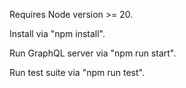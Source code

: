 Requires Node version >= 20.

Install via "npm install".

Run GraphQL server via "npm run start".

Run test suite via "npm run test".